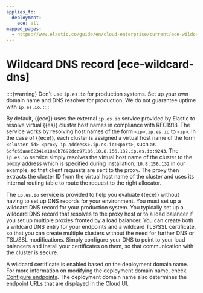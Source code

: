 ```yaml
---
applies_to:
  deployment:
    ece: all
mapped_pages:
  - https://www.elastic.co/guide/en/cloud-enterprise/current/ece-wildcard-dns.html
---
```


# Wildcard DNS record [ece-wildcard-dns]

::::{warning} 
Don't use `ip.es.io` for production systems. Set up your own domain name and DNS resolver for production. We do not guarantee uptime with `ip.es.io`.
::::

By default, {{ece}} uses the external `ip.es.io` service provided by Elastic to resolve virtual {{es}} cluster host names in compliance with RFC1918. The service works by resolving host names of the form `<ip>.ip.es.io` to `<ip>`. In the case of {{ece}}, each cluster is assigned a virtual host name of the form `<cluster id>.<proxy ip address>.ip.es.io:<port>`, such as `6dfc65aae62341e18a8b7692dcc97186.10.8.156.132.ip.es.io:9243`. The `ip.es.io` service simply resolves the virtual host name of the cluster to the proxy address which is specified during installation, `10.8.156.132` in our example, so that client requests are sent to the proxy. The proxy then extracts the cluster ID from the virtual host name of the cluster and uses its internal routing table to route the request to the right allocator.

The `ip.es.io` service is provided to help you evaluate {{ece}} without having to set up DNS records for your environment. You must set up a wildcard DNS record for your production system. You typically set up a wildcard DNS record that resolves to the proxy host or to a load balancer if you set up multiple proxies fronted by a load balancer. You can create both a wildcard DNS entry for your endpoints and a wildcard TLS/SSL certificate, so that you can create multiple clusters without the need for further DNS or TSL/SSL modifications. Simply configure your DNS to point to your load balancers and install your certificates on them, so that communication with the cluster is secure.

A wildcard certificate is enabled based on the deployment domain name. For more information on modifying the deployment domain name, check [Configure endpoints](change-endpoint-urls.md). The deployment domain name also determines the endpoint URLs that are displayed in the Cloud UI.

